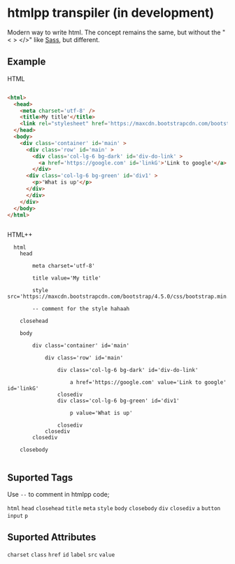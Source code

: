 # htmlpp transpiler (in development)

Modern way to write html. The concept remains the same, but without the "&lt; > &lt;/>" like <a href='https://github.com/sass/sass'>Sass</a>, but different.

## Example

HTML
```html

<html>
  <head>
    <meta charset='utf-8' />
    <title>My title'</title>
    <link rel="stylesheet" href='https://maxcdn.bootstrapcdn.com/bootstrap/4.5.0/css/bootstrap.min.css' />
  </head>
  <body>
    <div class='container' id='main' >
      <div class='row' id='main' >
        <div class='col-lg-6 bg-dark' id='div-do-link' >
          <a href='https://google.com' id='linkG'>'Link to google'</a>
        </div>
      <div class='col-lg-6 bg-green' id='div1' >
        <p>'What is up'</p>
      </div>
      </div>
    </div>
  </body>
</html>
      
```

HTML++
```
  html
    head
        
        meta charset='utf-8'
        
        title value='My title'

        style src='https://maxcdn.bootstrapcdn.com/bootstrap/4.5.0/css/bootstrap.min.css'

        -- comment for the style hahaah
    
    closehead
    
    body

        div class='container' id='main'
            
            div class='row' id='main'

                div class='col-lg-6 bg-dark' id='div-do-link'

                    a href='https://google.com' value='Link to google' id='linkG'
                closediv
                div class='col-lg-6 bg-green' id='div1'
                    
                    p value='What is up'
                
                closediv
            closediv
        closediv

    closebody
    
```

## Suported Tags


 Use ``` -- ``` to comment in htmlpp code;
 
```html```
```head```
```closehead```
```title```
```meta```
```style```
```body```
```closebody```
```div```
```closediv```
```a```
```button```
```input```
```p```

## Suported Attributes

```charset```
```class```
```href```
```id```
```label```
```src```
```value```








